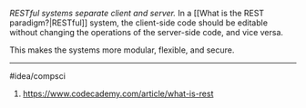 *RESTful systems separate client and server.* In a [[What is the REST paradigm?|RESTful]] system, the client-side code should be editable without changing the operations of the server-side code, and vice versa.

This makes the systems more modular, flexible, and secure.

---
#idea/compsci 

1. https://www.codecademy.com/article/what-is-rest